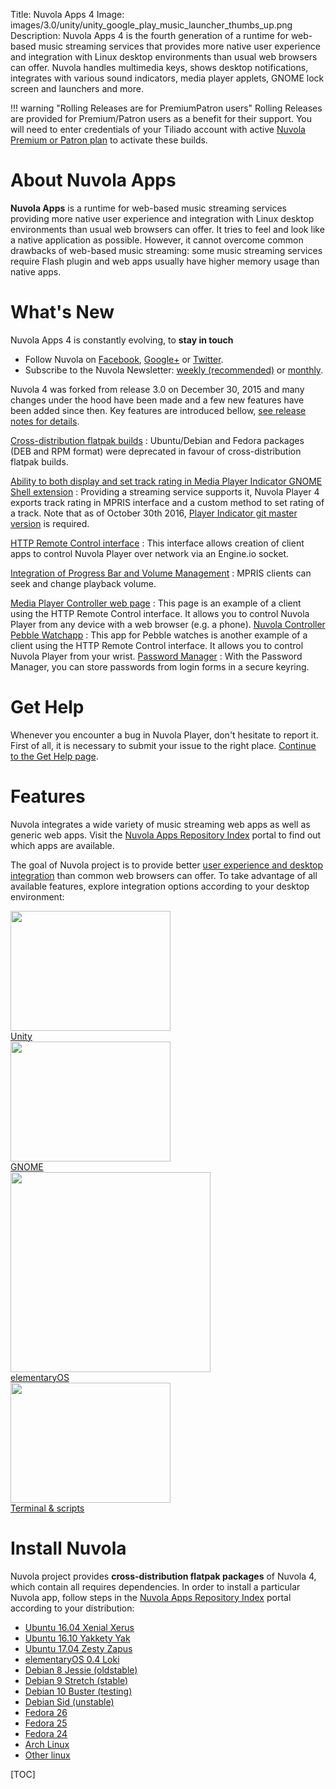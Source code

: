 Title: Nuvola Apps 4
Image: images/3.0/unity/unity_google_play_music_launcher_thumbs_up.png
Description: Nuvola Apps 4 is the fourth generation of a runtime for
    web-based music streaming services that provides more native user experience and integration
    with Linux desktop environments than usual web browsers can offer. Nuvola handles
    multimedia keys, shows desktop notifications, integrates with various sound indicators, media
    player applets, GNOME lock screen and launchers and more.

!!! warning "Rolling Releases are for PremiumPatron users"
    Rolling Releases are provided for Premium/Patron users as a benefit for their support. You will
    need to enter credentials of your Tiliado account with active
    [Nuvola Premium or Patron plan](https://tiliado.eu/nuvolaplayer/funding/)
    to activate these builds.
    
About Nuvola Apps
=================

**Nuvola Apps** is a runtime for web-based music streaming services providing more native user
experience and integration with Linux desktop environments than usual web browsers can offer. It
tries to feel and look like a native application as possible. However, it cannot overcome common
drawbacks of web-based music streaming: some music streaming services require Flash plugin and web
apps usually have higher memory usage than native apps.

What's New
==========

Nuvola Apps 4 is constantly evolving, to **stay in touch**

 * Follow Nuvola on [Facebook](https://www.facebook.com/nuvolaplayer),
    [Google+](https://plus.google.com/110794636546911932554) or
    [Twitter](https://twitter.com/NuvolaPlayer).
  * Subscribe to the Nuvola Newsletter: [weekly (recommended)](http://eepurl.com/bLbm5H)
    or [monthly](http://eepurl.com/bLbtM1).

Nuvola 4 was forked from release 3.0 on December 30, 2015 and many changes under the hood 
have been made and a few new features have been added since then. Key features are introduced bellow,
[see release notes for details](:4/notes.html).

[Cross-distribution flatpak builds](https://nuvola.tiliado.eu/)
:   Ubuntu/Debian and Fedora packages (DEB and RPM format) were deprecated in favour of cross-distribution flatpak builds.

[Ability to both display and set track rating in Media Player Indicator GNOME Shell extension](:4/explore.html#media-player-indicator-extension)
:   Providing a streaming service supports it, Nuvola Player 4 exports track rating in MPRIS
    interface and a custom method to set rating of a track. Note that as of October 30th 2016,
    [Player Indicator git master version](:4/explore.html#media-player-indicator-extension) is required.

[HTTP Remote Control interface](:4/explore.html#remote-control-over-http)
:   This interface allows creation of client apps to control Nuvola Player over network via an Engine.io socket.

[Integration of Progress Bar and Volume Management](:4/notes.html#new-features)
:   MPRIS clients can seek and change playback volume.

[Media Player Controller web page](:4/explore.html#media-player-controller-web-page)
:   This page is an example of a client using the HTTP Remote Control interface. It allows you to control Nuvola Player
    from any device with a web browser (e.g. a phone).
[Nuvola Controller Pebble Watchapp](:4/explore.html#nuvola-controller-pebble-watchapp)
:   This app for Pebble watches is another example of a client using the HTTP Remote Control interface. It allows you to control Nuvola Player
    from your wrist.
[Password Manager](:4/explore.html#password-manager)
:  With the Password Manager, you can store passwords from login forms in a secure keyring.

Get Help
========

Whenever you encounter a bug in Nuvola Player, don't hesitate to report it. First of all, it is
necessary to submit your issue to the right place. [Continue to the Get Help page](:4/help.html).

Features
========

Nuvola integrates a wide variety of music streaming web apps as well as generic web apps.
Visit the [Nuvola Apps Repository Index](https://nuvola.tiliado.eu/) portal to find out which
apps are available.


The goal of Nuvola project is to provide better
[user experience and desktop integration](:4/explore.html) than common web browsers can
offer. To take advantage of all available features, explore integration options according to your
desktop environment:


<div class="row">
  <div class="col-sm-12">
    <div class="thumbnail">
      <a href=":4/explore.html#explore-unity"><img src=":images/3.0/unity/unity_google_play_music_launcher_thumbs_up[256x192].png" width="256" height="192" /></a>
      <div class="caption">
        <a class="btn btn-primary btn-block" role="button" href=":4/explore.html#explore-unity">Unity</a>
      </div>
    </div>
  </div>
  <div class="col-sm-12">
    <div class="thumbnail">
      <a href=":4/explore.html#explore-gnome"><img src=":images/3.0/gnome/gnome_add_to_favorites[256x192].png" width="256" height="192" /></a>
      <div class="caption">
        <a class="btn btn-primary btn-block" role="button" href=":4/explore.html#explore-gnome">GNOME</a>
      </div>
    </div>
  </div>
  <div class="col-sm-12">
    <div class="thumbnail">
      <a href=":4/explore.html#explore-pantheon"><img src=":images/3.1/pantheon/pantheon_dock_thumbs_up_done_with_window[320x].png" width="320" /></a>
      <div class="caption">
        <a class="btn btn-primary btn-block" role="button" href=":4/explore.html#explore-pantheon">elementaryOS</a>
      </div>
    </div>
  </div>
  <div class="col-sm-12">
    <div class="thumbnail">
      <a href=":4/explore.html#explore-terminal"><img src=":images/3.0/unity/unity_nuvolactl_multiple_apps[256x192].png" width="256" height="192" /></a>
      <div class="caption">
        <a class="btn btn-primary btn-block" role="button" href=":4/explore.html#explore-terminal">Terminal & scripts</a>
      </div>
    </div>
  </div>
</div>

Install Nuvola
==============

Nuvola project provides **cross-distribution flatpak packages** of Nuvola 4, which contain all
requires dependencies. In order to install a particular Nuvola app, follow steps in the
[Nuvola Apps Repository Index](https://nuvola.tiliado.eu/) portal according to your distribution:

  * [Ubuntu 16.04 Xenial Xerus](https://nuvola.tiliado.eu/#!index!ubuntu!xenial)
  * [Ubuntu 16.10 Yakkety Yak](https://nuvola.tiliado.eu/#!index!ubuntu!yakkety)
  * [Ubuntu 17.04 Zesty Zapus](https://nuvola.tiliado.eu/#!index!ubuntu!zesty)
  * [elementaryOS 0.4 Loki](https://nuvola.tiliado.eu/#!index!elementary!loki)
  * [Debian 8 Jessie (oldstable)](https://nuvola.tiliado.eu/#!index!debian!jessie)
  * [Debian 9 Stretch (stable)](https://nuvola.tiliado.eu/#!index!debian!stretch)
  * [Debian 10 Buster (testing)](https://nuvola.tiliado.eu/#!index!debian!buster)
  * [Debian Sid (unstable)](https://nuvola.tiliado.eu/#!index!debian!sid)
  * [Fedora 26](https://nuvola.tiliado.eu/#!index!fedora!fc26)
  * [Fedora 25](https://nuvola.tiliado.eu/#!index!fedora!fc25)
  * [Fedora 24](https://nuvola.tiliado.eu/#!index!fedora!fc24)
  * [Arch Linux](https://nuvola.tiliado.eu/#!index!archlinux)
  * [Other linux](https://nuvola.tiliado.eu/#!index!other)


[TOC]
